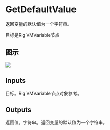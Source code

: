# GetDefaultValue

返回变量的默认值为一个字符串。

目标是Rig VMVariable节点

## 图示

![]($-20221218-20464267.png)

## Inputs

目标。Rig VMVariable节点对象参考。  

## Outputs

返回值。字符串。返回变量的默认值为一个字符串。
